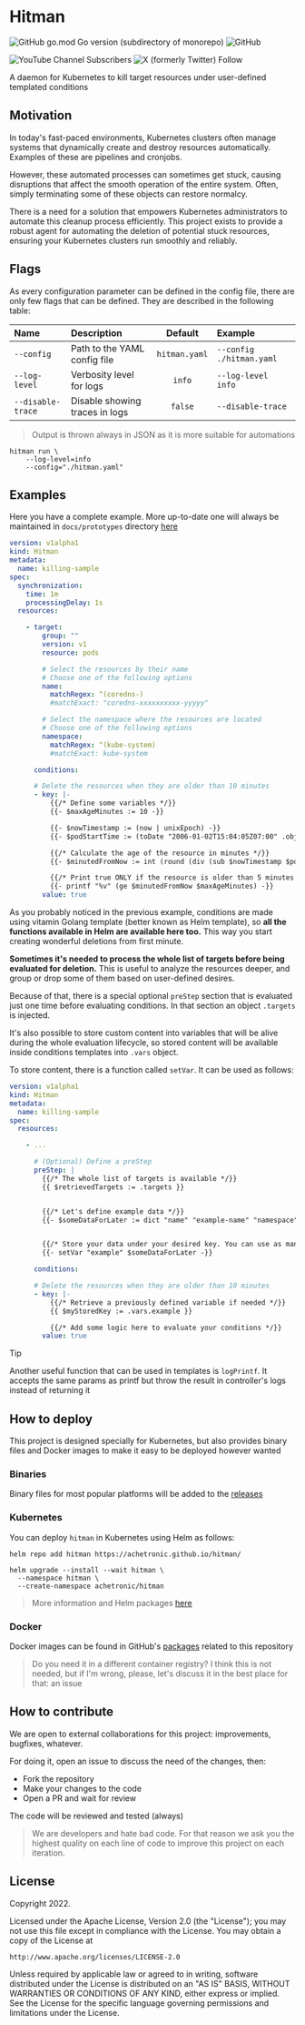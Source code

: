 # Hitman

![GitHub go.mod Go version (subdirectory of monorepo)](https://img.shields.io/github/go-mod/go-version/achetronic/hitman)
![GitHub](https://img.shields.io/github/license/achetronic/hitman)

![YouTube Channel Subscribers](https://img.shields.io/youtube/channel/subscribers/UCeSb3yfsPNNVr13YsYNvCAw?label=achetronic&link=http%3A%2F%2Fyoutube.com%2Fachetronic)
![X (formerly Twitter) Follow](https://img.shields.io/twitter/follow/achetronic?style=flat&logo=twitter&link=https%3A%2F%2Ftwitter.com%2Fachetronic)

A daemon for Kubernetes to kill target resources under user-defined templated conditions

## Motivation

In today's fast-paced environments, Kubernetes clusters often manage systems that dynamically create and destroy resources automatically. Examples of these are pipelines and cronjobs.

However, these automated processes can sometimes get stuck, causing disruptions that affect the smooth operation of the entire system. Often, simply terminating some of these objects can restore normalcy.

There is a need for a solution that empowers Kubernetes administrators to automate this cleanup process efficiently.
This project exists to provide a robust agent for automating the deletion of potential stuck resources,
ensuring your Kubernetes clusters run smoothly and reliably.

## Flags

As every configuration parameter can be defined in the config file, there are only few flags that can be defined.
They are described in the following table:

| Name              | Description                    |    Default    | Example                  |
|:------------------|:-------------------------------|:-------------:|:-------------------------|
| `--config`        | Path to the YAML config file   | `hitman.yaml` | `--config ./hitman.yaml` |
| `--log-level`     | Verbosity level for logs       |    `info`     | `--log-level info`       |
| `--disable-trace` | Disable showing traces in logs |   `false`     | `--disable-trace`        |

> Output is thrown always in JSON as it is more suitable for automations

```console
hitman run \
    --log-level=info
    --config="./hitman.yaml"
```

## Examples

Here you have a complete example. More up-to-date one will always be maintained in
`docs/prototypes` directory [here](./docs/prototypes)


```yaml
version: v1alpha1
kind: Hitman
metadata:
  name: killing-sample
spec:
  synchronization:
    time: 1m
    processingDelay: 1s
  resources:

    - target:
        group: ""
        version: v1
        resource: pods

        # Select the resources by their name
        # Choose one of the following options
        name:
          matchRegex: ^(coredns-)
          #matchExact: "coredns-xxxxxxxxxx-yyyyy"

        # Select the namespace where the resources are located
        # Choose one of the following options
        namespace:
          matchRegex: ^(kube-system)
          #matchExact: kube-system

      conditions:

      # Delete the resources when they are older than 10 minutes
      - key: |-
          {{/* Define some variables */}}
          {{- $maxAgeMinutes := 10 -}}

          {{- $nowTimestamp := (now | unixEpoch) -}}
          {{- $podStartTime := (toDate "2006-01-02T15:04:05Z07:00" .object.status.startTime) | unixEpoch -}}

          {{/* Calculate the age of the resource in minutes */}}
          {{- $minutedFromNow := int (round (div (sub $nowTimestamp $podStartTime) 60) 0) -}}

          {{/* Print true ONLY if the resource is older than 5 minutes */}}
          {{- printf "%v" (ge $minutedFromNow $maxAgeMinutes) -}}
        value: true
```

As you probably noticed in the previous example, conditions are made using vitamin Golang template
(better known as Helm template), so **all the functions available in Helm are available here too.**
This way you start creating wonderful deletions from first minute.

**Sometimes it's needed to process the whole list of targets before being evaluated for deletion.** This is useful to
analyze the resources deeper, and group or drop some of them based on user-defined desires.

Because of that, there is a special optional `preStep` section that is evaluated just one time before evaluating conditions.
In that section an object `.targets` is injected.

It's also possible to store custom content into variables that will be alive during the whole evaluation lifecycle, so stored content
will be available inside conditions templates into `.vars` object.

To store content, there is a function called `setVar`. It can be used as follows:

```yaml
version: v1alpha1
kind: Hitman
metadata:
  name: killing-sample
spec:
  resources:

    - ...

      # (Optional) Define a preStep
      preStep: |
        {{/* The whole list of targets is available */}}
        {{ $retrievedTargets := .targets }}


        {{/* Let's define example data */}}
        {{- $someDataForLater := dict "name" "example-name" "namespace" "example-namespace" -}}


        {{/* Store your data under your desired key. You can use as many keys as needed */}}
        {{- setVar "example" $someDataForLater -}}

      conditions:

      # Delete the resources when they are older than 10 minutes
      - key: |-
          {{/* Retrieve a previously defined variable if needed */}}
          {{ $myStoredKey := .vars.example }}

          {{/* Add some logic here to evaluate your conditions */}}
        value: true
```

> [!TIP]
> Another useful function that can be used in templates is `logPrintf`. It accepts the same params as printf
> but throw the result in controller's logs instead of returning it

## How to deploy

This project is designed specially for Kubernetes, but also provides binary files
and Docker images to make it easy to be deployed however wanted

### Binaries

Binary files for most popular platforms will be added to the [releases](https://github.com/achetronic/hitman/releases)

### Kubernetes

You can deploy `hitman` in Kubernetes using Helm as follows:

```console
helm repo add hitman https://achetronic.github.io/hitman/

helm upgrade --install --wait hitman \
  --namespace hitman \
  --create-namespace achetronic/hitman
```

> More information and Helm packages [here](https://achetronic.github.io/hitman/)


### Docker

Docker images can be found in GitHub's [packages](https://github.com/achetronic/hitman/pkgs/container/hitman)
related to this repository

> Do you need it in a different container registry? I think this is not needed, but if I'm wrong, please, let's discuss
> it in the best place for that: an issue

## How to contribute

We are open to external collaborations for this project: improvements, bugfixes, whatever.

For doing it, open an issue to discuss the need of the changes, then:

- Fork the repository
- Make your changes to the code
- Open a PR and wait for review

The code will be reviewed and tested (always)

> We are developers and hate bad code. For that reason we ask you the highest quality
> on each line of code to improve this project on each iteration.

## License

Copyright 2022.

Licensed under the Apache License, Version 2.0 (the "License");
you may not use this file except in compliance with the License.
You may obtain a copy of the License at

    http://www.apache.org/licenses/LICENSE-2.0

Unless required by applicable law or agreed to in writing, software
distributed under the License is distributed on an "AS IS" BASIS,
WITHOUT WARRANTIES OR CONDITIONS OF ANY KIND, either express or implied.
See the License for the specific language governing permissions and
limitations under the License.
